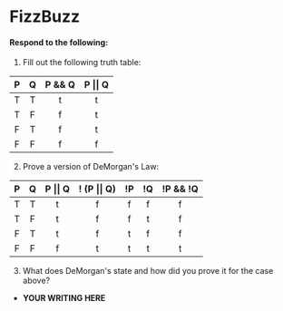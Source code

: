 # FizzBuzz
#### Respond to the following:

1. Fill out the following truth table:

| P  | Q  | P && Q | P \|\| Q |
|:--:|:--:|:------:|:--------:|
| T  | T  |    t   |     t    |
| T  | F  |    f   |     t    |
| F  | T  |    f   |     t    |
| F  | F  |    f   |     f    |


2. Prove a version of DeMorgan's Law:

| P  | Q  | P \|\| Q | ! (P \|\| Q) | !P | !Q | !P && !Q |
|:--:|:--:|:--------:|:------------:|:--:|:--:|:--------:|
| T  | T  |    t     |      f       |  f |  f |     f    |
| T  | F  |    t     |      f       |  f |  t |     f    |
| F  | T  |    t     |      f       |  t |  f |     f    |
| F  | F  |    f     |      t       |  t |  t |     t    |

3. What does DeMorgan's state and how did you prove it for the case above?
  * **YOUR WRITING HERE**
